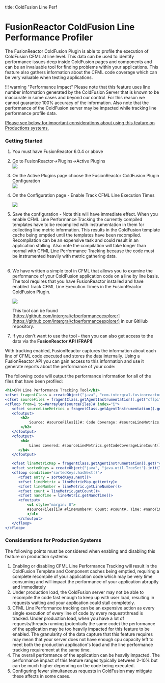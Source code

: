 title: ColdFusion Line Perf

# FusionReactor ColdFusion Line Performance Profiler

The FusionReactor ColdFusion Plugin is able to profile the execution of
ColdFusion CFML at line level. This data can be used to identify
performance issues deep inside ColdFusion pages and components and can
be an invaluable tool for finding problems within your applications.
This feature also gathers information about the CFML code coverage which
can be very valuable when testing applications.

!!! warning "Performance Impact"
    Please note that this feature uses line number information generated by the ColdFusion Server that is known to be inaccurate in some cases and beyond our control. For this reason we cannot guarantee 100% accuracy of the information. Also note that the performance of the ColdFusion server may be impacted while tracking line
    performance profile data.
    
[Please see below for important considerations about using this feature
on Productions systems.](#considerations-for-production-systems)

### Getting Started

1.  You must have FusionReactor 6.0.4 or above  

2.  Go to FusionReactor-&gt;Plugins-&gt;Active Plugins  
    ![](/frdocs/attachments/245547997/245548018.png")

3.  On the Active Plugins page choose the FusionReactor ColdFusion
    Plugin Configuration  
    ![](/frdocs/attachments/245547997/245548028.png)
4.  On the Configuration page - Enable Track CFML Line Execution Times  

    ![](/frdocs/attachments/245547997/245548008.png)

5.  Save the configuration - Note this will have immediate effect. When
    you enable CFML Line Performance Tracking the currently compiled
    templates have to be recompiled with instrumentation in them for
    collecting line metric information. This results in the ColdFusion
    template cache being emptied until the templates have been
    recompiled. Recompilation can be an expensive task and could result
    in an application stalling. Also note the compilation will take
    longer than normal with CFML Line Performance Tracking because the
    code must be instrumented heavily with metric gathering data.  
     
6.  We have written a simple tool in CFML that allows you to examine the
    performance of your ColdFusion application code on a line by line
    basis. The tool requires that you have FusionReactor installed and
    have enabled Track CFML Line Execution Times in the FusionReactor
    ColdFusion Plugin.  

    ![](/frdocs/attachments/245547997/245548023.png)

    This tool can be found
    [https://github.com/intergral/cfperformanceexplorer](https://github.com/intergral/cfperformanceexplorer) in our GitHub repository.

7.  If you don't want to use the tool - then you can also get access to
    the data via the **FusionReactor API (FRAPI)**

With tracking enabled, FusionReactor captures the information about each
line of CFML code executed and stores the data internally. Using a
FusionReactor API you can gain access to this information and use it
generate reports about the performance of your code:

The following code will output the performance information for all of
the files that have been profiled:

```cfm
<h1>CFM Line Performance Tracking Tool</h1>
<cfset fragentClass = createObject("java", "com.intergral.fusionreactor.agent.Agent")>
<cfset sourceFiles = fragentClass.getAgentInstrumentation().get("cflpi").getSourceFiles()>
<cfloop from=1 to=#arraylen(sourceFiles)# index="i">
   <cfset sourceLineMetrics = fragentClass.getAgentInstrumentation().get("cflpi").getSourceLineMetrics(sourceFiles[i])>
   <cfoutput>
       <h2>
           Source: #sourceFiles[i]#: Code Coverage: #sourceLineMetrics.getCodeCoverage()*100#%
       </h2>
   </cfoutput>
   <cfoutput>
       <h4>
           Lines covered: #sourceLineMetrics.getCodeCoverageLineCount()# of #sourceLineMetrics.getTotalLineCount()#
      </h4>
   </cfoutput>

   <cfset lineMetricMap = fragentClass.getAgentInstrumentation().get("cflpi").getLineMetrics(sourceFiles[i])>
   <cfset sortedKeys = createObject("java", "java.util.TreeSet").init(lineMetricMap.keySet()).iterator()>
   <cfloop condition="sortedKeys.hasNext()">
      <cfset entry = sortedKeys.next()>
      <cfset lineMetric = lineMetricMap.get(entry)>
      <cfset lineNumber = lineMetric.getLineNumber()>
      <cfset count = lineMetric.getCount()>
      <cfset nanoTime = lineMetric.getNanoTime()>
      <cfoutput>
          <ul style="margin: 0">
          #sourceFiles[i]# #lineNumber#: Count: #count#, Time: #nanoTime#, Average: #nanoTime / (count eq 0 ? 1 : count)#
          </ul>
      </cfoutput>
   </cfloop>
</cfloop>
```

### Considerations for Production Systems

The following points must be considered when enabling and disabling this
feature on production systems:

1.  Enabling or disabling CFML Line Performance Tracking will result in
    the ColdFusion Template and Component caches being
    emptied, requiring a complete recompile of your application code
    which may be very time consuming and will impact the performance of
    your application abruptly and immediately
2.  Under production load, the ColdFusion server may not be able to
    recompile the code fast enough to keep up with user load, resulting
    in requests waiting and your application could stall completely. 
3.  CFML Line Performance tracking can be an expensive action as every
    single execution of every line of code by every request/thread is
    tracked. Under production load, when you have a lot of
    requests/threads running (potentially the same code) the performance
    of the application may be too heavily impacted for this feature to
    be enabled. The granularity of the data capture that this feature
    requires may mean that your server does not have enough cpu capacity
    left to meet both the production application's load and the line
    performance tracking requirement at the same time. 
4.  The overall performance of the application can be heavily impacted.
    The performance impact of this feature ranges typically between
    2-10% but can be much higher depending on the code being executed.
5.  Configuring fewer simultaneous requests in ColdFusion may mitigate
    these affects in some cases.
